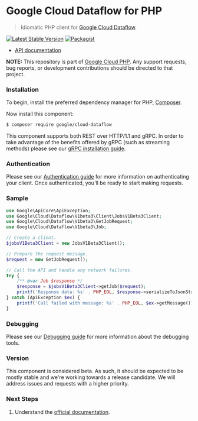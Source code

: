 # Google Cloud Dataflow for PHP

> Idiomatic PHP client for [Google Cloud Dataflow](https://cloud.google.com/dataflow).

[![Latest Stable Version](https://poser.pugx.org/google/cloud-dataflow/v/stable)](https://packagist.org/packages/google/cloud-dataflow) [![Packagist](https://img.shields.io/packagist/dm/google/cloud-dataflow.svg)](https://packagist.org/packages/google/cloud-dataflow)

* [API documentation](https://cloud.google.com/php/docs/reference/cloud-dataflow/latest)

**NOTE:** This repository is part of [Google Cloud PHP](https://github.com/googleapis/google-cloud-php). Any
support requests, bug reports, or development contributions should be directed to
that project.

### Installation

To begin, install the preferred dependency manager for PHP, [Composer](https://getcomposer.org/).

Now install this component:

```sh
$ composer require google/cloud-dataflow
```

This component supports both REST over HTTP/1.1 and gRPC. In order to take advantage of the benefits offered by gRPC (such as streaming methods)
please see our [gRPC installation guide](https://cloud.google.com/php/grpc).

### Authentication

Please see our [Authentication guide](https://github.com/googleapis/google-cloud-php/blob/main/AUTHENTICATION.md) for more information
on authenticating your client. Once authenticated, you'll be ready to start making requests.

### Sample

```php
use Google\ApiCore\ApiException;
use Google\Cloud\Dataflow\V1beta3\Client\JobsV1Beta3Client;
use Google\Cloud\Dataflow\V1beta3\GetJobRequest;
use Google\Cloud\Dataflow\V1beta3\Job;

// Create a client.
$jobsV1Beta3Client = new JobsV1Beta3Client();

// Prepare the request message.
$request = new GetJobRequest();

// Call the API and handle any network failures.
try {
    /** @var Job $response */
    $response = $jobsV1Beta3Client->getJob($request);
    printf('Response data: %s' . PHP_EOL, $response->serializeToJsonString());
} catch (ApiException $ex) {
    printf('Call failed with message: %s' . PHP_EOL, $ex->getMessage());
}
```

### Debugging

Please see our [Debugging guide](https://github.com/googleapis/google-cloud-php/blob/main/DEBUG.md)
for more information about the debugging tools.

### Version

This component is considered beta. As such, it should be expected to be mostly
stable and we're working towards a release candidate. We will address issues
and requests with a higher priority.

### Next Steps

1. Understand the [official documentation](https://cloud.google.com/dataflow/docs).

